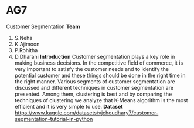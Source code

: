 # AG7
Customer Segmentation 
**Team**
1. S.Neha
2. K.Ajimoon
3. P.Rohitha
4. D.Dharani
**Introduction**
Customer segmentation plays a key role in making business decisions. In the competitive field of commerce, it is very important to satisfy the customer needs and to identify the potential customer and these things should be done in the right time in the right manner. Various segments of customer segmentation are discussed and different techniques in customer segmentation are presented. Among them, clustering is best and by comparing the techniques of clustering we analyze that K-Means algorithm is the most efficient and it is very simple to use.
**Dataset**
https://www.kaggle.com/datasets/vjchoudhary7/customer-segmentation-tutorial-in-python
